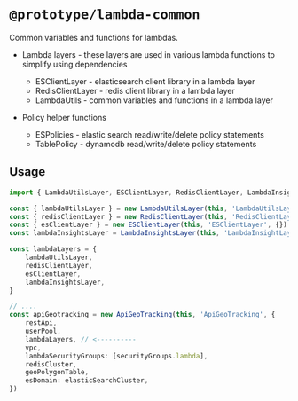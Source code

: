 # `@prototype/lambda-common`

Common variables and functions for lambdas.

* Lambda layers - these layers are used in various lambda functions to simplify using dependencies
  * ESClientLayer - elasticsearch client library in a lambda layer
  * RedisClientLayer - redis client library in a lambda layer
  * LambdaUtils - common variables and functions in a lambda layer

* Policy helper functions
  * ESPolicies - elastic search read/write/delete policy statements
  * TablePolicy - dynamodb read/write/delete policy statements

## Usage

```ts
import { LambdaUtilsLayer, ESClientLayer, RedisClientLayer, LambdaInsightsLayer } from '@prototype/lambda-common'

const { lambdaUtilsLayer } = new LambdaUtilsLayer(this, 'LambdaUtilsLayer', {})
const { redisClientLayer } = new RedisClientLayer(this, 'RedisClientLayer', {})
const { esClientLayer } = new ESClientLayer(this, 'ESClientLayer', {})
const lambdaInsightsLayer = LambdaInsightsLayer(this, 'LambdaInsightLayer')

const lambdaLayers = {
    lambdaUtilsLayer,
    redisClientLayer,
    esClientLayer,
    lambdaInsightsLayer,
}

// ....
const apiGeotracking = new ApiGeoTracking(this, 'ApiGeoTracking', {
    restApi,
    userPool,
    lambdaLayers, // <----------
    vpc,
    lambdaSecurityGroups: [securityGroups.lambda],
    redisCluster,
    geoPolygonTable,
    esDomain: elasticSearchCluster,
})

```
